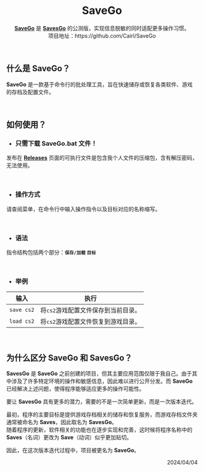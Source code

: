 <h1 align="center">SaveGo</h1>

<p align="center">
<a href="https://github.com/Cairl/SaveGo"><strong>SaveGo</strong></a> 是 <a href="https://github.com/Cairl/SavesGo"><strong>SavesGo</strong></a> 的公测版，实现信息脱敏的同时适配更多操作习惯。<br>项目地址：https://github.com/Cairl/SaveGo
</p>

<br>

## 什么是 SaveGo？

**SaveGo** 是一款基于命令行的批处理工具，旨在快速储存或恢复各类软件、游戏的存档及配置文件。

<br>

## 如何使用？

- ### 只需下载 **SaveGo.bat** 文件！

发布在 [**Releases**](https://github.com/Cairl/SaveGo/releases) 页面的可执行文件是包含我个人文件的压缩包，含有解压密码，无法使用。

<br>

- ### 操作方式
请查阅菜单，在命令行中输入操作指令以及目标对应的名称缩写。

<br>

- ### 语法
指令结构包括两个部分：**`保存/加载` `目标`**

<br>

- ### 举例

|输入|执行|
|---|---|
| `save cs2` | 将`cs2`游戏配置文件保存到当前目录。 |
| `load cs2` | 将`cs2`游戏配置文件恢复到游戏目录。 |

<br>

## 为什么区分 SaveGo 和 SavesGo？

**SavesGo** 是 **SaveGo** 之前创建的项目，但其主要应用范围仅限于我自己。由于其中涉及了许多特定环境的操作和敏感信息，因此难以进行公开分发。而 **SaveGo** 已经解决上述问题，使得程序能够适应更多的操作可能性。

要让 **SavesGo** 具有更多的潜力，需要的不是一次简单更新，而是一次版本迭代。

最初，程序的主要目标是提供游戏存档相关的储存和恢复服务，而游戏存档文件夹通常被命名为 **Saves**，因此取名为 **SavesGo**。\
随着程序的更新，软件相关的功能也在逐步实现和完善，这时候将程序名称中的 **Saves**（名词）更改为 **Save**（动词）似乎更加贴切。

因此，在这次版本迭代过程中，项目被更名为 **SaveGo**。

<p align="right">2024/04/04</p>
